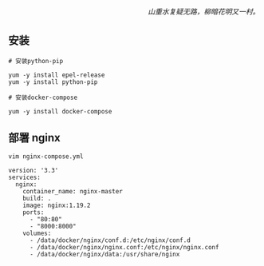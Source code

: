 <h6 align="right">山重水复疑无路，柳暗花明又一村。</h6>

## 安装
```shell
# 安装python-pip

yum -y install epel-release
yum -y install python-pip

# 安装docker-compose

yum -y install docker-compose
```

## 部署 nginx
```shell
vim nginx-compose.yml

version: '3.3'
services:
  nginx:
    container_name: nginx-master
    build: .
    image: nginx:1.19.2
    ports:
      - "80:80"
      - "8000:8000"
    volumes:
      - /data/docker/nginx/conf.d:/etc/nginx/conf.d
      - /data/docker/nginx/nginx.conf:/etc/nginx/nginx.conf
      - /data/docker/nginx/data:/usr/share/nginx
```


